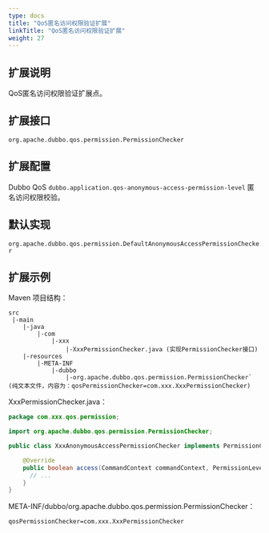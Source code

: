 ```yaml
---
type: docs
title: "QoS匿名访问权限验证扩展"
linkTitle: "QoS匿名访问权限验证扩展"
weight: 27
---
```


## 扩展说明

QoS匿名访问权限验证扩展点。

## 扩展接口

`org.apache.dubbo.qos.permission.PermissionChecker`

## 扩展配置


Dubbo QoS `dubbo.application.qos-anonymous-access-permission-level` 匿名访问权限校验。

## 默认实现

`org.apache.dubbo.qos.permission.DefaultAnonymousAccessPermissionChecker`

## 扩展示例

Maven 项目结构：

```
src
 |-main
    |-java
        |-com
            |-xxx
                |-XxxPermissionChecker.java (实现PermissionChecker接口)
    |-resources
        |-META-INF
            |-dubbo
                |-org.apache.dubbo.qos.permission.PermissionChecker` (纯文本文件，内容为：qosPermissionChecker=com.xxx.XxxPermissionChecker)
```

XxxPermissionChecker.java：

```java
package com.xxx.qos.permission;

import org.apache.dubbo.qos.permission.PermissionChecker;

public class XxxAnonymousAccessPermissionChecker implements PermissionChecker {

    @Override
    public boolean access(CommandContext commandContext, PermissionLevel defaultCmdRequiredPermissionLevel) {
      // ...
    }
}
```

META-INF/dubbo/org.apache.dubbo.qos.permission.PermissionChecker：

```properties
qosPermissionChecker=com.xxx.XxxPermissionChecker
```
